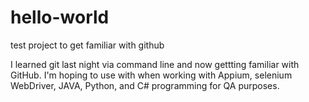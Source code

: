 # hello-world
test project to get familiar with github

I learned git last night via command line and now gettting familiar with GitHub. I'm hoping to use with when working with Appium, selenium WebDriver, JAVA, Python, and C# programming for QA purposes.
